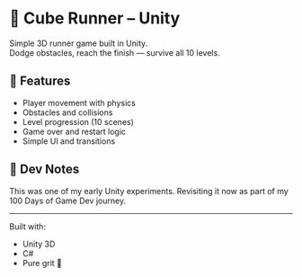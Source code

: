 # 🧊 Cube Runner – Unity

Simple 3D runner game built in Unity.  
Dodge obstacles, reach the finish — survive all 10 levels.

## 🔹 Features
- Player movement with physics
- Obstacles and collisions
- Level progression (10 scenes)
- Game over and restart logic
- Simple UI and transitions


## 🧠 Dev Notes
This was one of my early Unity experiments. Revisiting it now as part of my 100 Days of Game Dev journey.

---

Built with:
- Unity 3D
- C#
- Pure grit 😤